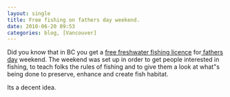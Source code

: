 ```yaml
---
layout: single
title: Free fishing on fathers day weekend.
date: 2010-06-20 09:53
categories: blog, [Vancouver]
---
```

Did you know that in BC you get a <a href="http://www.bcfamilyfishing.com/default.htm">free freshwater fishing licence</a> for<a href="http://en.wikipedia.org/wiki/Father's_Day"> fathers day</a> weekend. The weekend was set up in order to get people interested in fishing, to teach folks the rules of fishing and to give them a look at what&quot;s being done to preserve, enhance and create fish habitat.

Its a decent idea.
